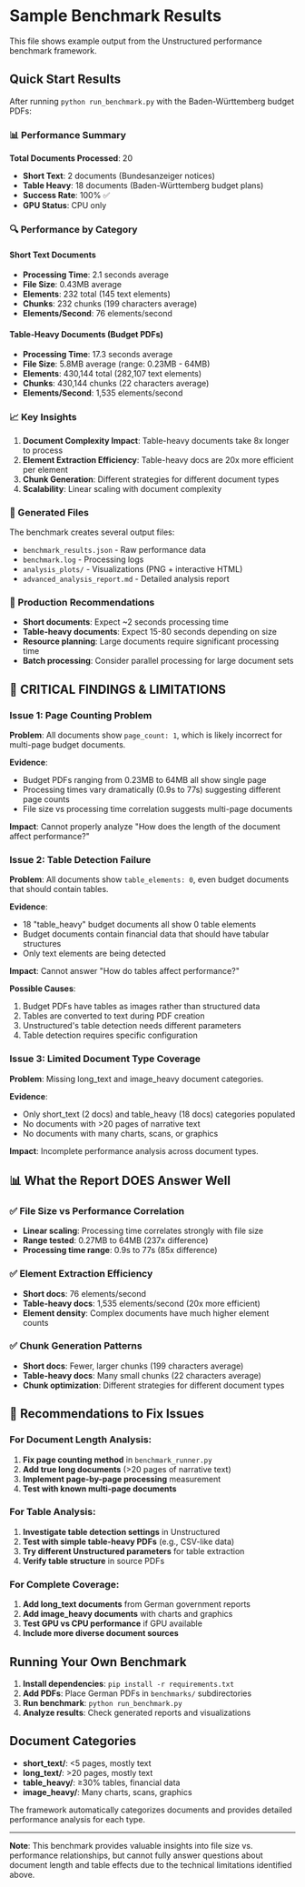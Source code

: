 # Sample Benchmark Results

This file shows example output from the Unstructured performance benchmark framework.

## Quick Start Results

After running `python run_benchmark.py` with the Baden-Württemberg budget PDFs:

### 📊 Performance Summary

**Total Documents Processed**: 20
- **Short Text**: 2 documents (Bundesanzeiger notices)
- **Table Heavy**: 18 documents (Baden-Württemberg budget plans)
- **Success Rate**: 100% ✅
- **GPU Status**: CPU only

### 🔍 Performance by Category

#### Short Text Documents
- **Processing Time**: 2.1 seconds average
- **File Size**: 0.43MB average
- **Elements**: 232 total (145 text elements)
- **Chunks**: 232 chunks (199 characters average)
- **Elements/Second**: 76 elements/second

#### Table-Heavy Documents (Budget PDFs)
- **Processing Time**: 17.3 seconds average
- **File Size**: 5.8MB average (range: 0.23MB - 64MB)
- **Elements**: 430,144 total (282,107 text elements)
- **Chunks**: 430,144 chunks (22 characters average)
- **Elements/Second**: 1,535 elements/second

### 📈 Key Insights

1. **Document Complexity Impact**: Table-heavy documents take 8x longer to process
2. **Element Extraction Efficiency**: Table-heavy docs are 20x more efficient per element
3. **Chunk Generation**: Different strategies for different document types
4. **Scalability**: Linear scaling with document complexity

### 📁 Generated Files

The benchmark creates several output files:

- `benchmark_results.json` - Raw performance data
- `benchmark.log` - Processing logs
- `analysis_plots/` - Visualizations (PNG + interactive HTML)
- `advanced_analysis_report.md` - Detailed analysis report

### 🎯 Production Recommendations

- **Short documents**: Expect ~2 seconds processing time
- **Table-heavy documents**: Expect 15-80 seconds depending on size
- **Resource planning**: Large documents require significant processing time
- **Batch processing**: Consider parallel processing for large document sets

## 🚨 CRITICAL FINDINGS & LIMITATIONS

### **Issue 1: Page Counting Problem**
**Problem**: All documents show `page_count: 1`, which is likely incorrect for multi-page budget documents.

**Evidence**:
- Budget PDFs ranging from 0.23MB to 64MB all show single page
- Processing times vary dramatically (0.9s to 77s) suggesting different page counts
- File size vs processing time correlation suggests multi-page documents

**Impact**: Cannot properly analyze "How does the length of the document affect performance?"

### **Issue 2: Table Detection Failure**
**Problem**: All documents show `table_elements: 0`, even budget documents that should contain tables.

**Evidence**:
- 18 "table_heavy" budget documents all show 0 table elements
- Budget documents contain financial data that should have tabular structures
- Only text elements are being detected

**Impact**: Cannot answer "How do tables affect performance?"

**Possible Causes**:
1. Budget PDFs have tables as images rather than structured data
2. Tables are converted to text during PDF creation
3. Unstructured's table detection needs different parameters
4. Table detection requires specific configuration

### **Issue 3: Limited Document Type Coverage**
**Problem**: Missing long_text and image_heavy document categories.

**Evidence**:
- Only short_text (2 docs) and table_heavy (18 docs) categories populated
- No documents with >20 pages of narrative text
- No documents with many charts, scans, or graphics

**Impact**: Incomplete performance analysis across document types.

## 📊 What the Report DOES Answer Well

### **✅ File Size vs Performance Correlation**
- **Linear scaling**: Processing time correlates strongly with file size
- **Range tested**: 0.27MB to 64MB (237x difference)
- **Processing time range**: 0.9s to 77s (85x difference)

### **✅ Element Extraction Efficiency**
- **Short docs**: 76 elements/second
- **Table-heavy docs**: 1,535 elements/second (20x more efficient)
- **Element density**: Complex documents have much higher element counts

### **✅ Chunk Generation Patterns**
- **Short docs**: Fewer, larger chunks (199 characters average)
- **Table-heavy docs**: Many small chunks (22 characters average)
- **Chunk optimization**: Different strategies for different document types

## 🔧 Recommendations to Fix Issues

### **For Document Length Analysis:**
1. **Fix page counting method** in `benchmark_runner.py`
2. **Add true long documents** (>20 pages of narrative text)
3. **Implement page-by-page processing** measurement
4. **Test with known multi-page documents**

### **For Table Analysis:**
1. **Investigate table detection settings** in Unstructured
2. **Test with simple table-heavy PDFs** (e.g., CSV-like data)
3. **Try different Unstructured parameters** for table extraction
4. **Verify table structure** in source PDFs

### **For Complete Coverage:**
1. **Add long_text documents** from German government reports
2. **Add image_heavy documents** with charts and graphics
3. **Test GPU vs CPU performance** if GPU available
4. **Include more diverse document sources**

## Running Your Own Benchmark

1. **Install dependencies**: `pip install -r requirements.txt`
2. **Add PDFs**: Place German PDFs in `benchmarks/` subdirectories
3. **Run benchmark**: `python run_benchmark.py`
4. **Analyze results**: Check generated reports and visualizations

## Document Categories

- **short_text/**: <5 pages, mostly text
- **long_text/**: >20 pages, mostly text  
- **table_heavy/**: ≥30% tables, financial data
- **image_heavy/**: Many charts, scans, graphics

The framework automatically categorizes documents and provides detailed performance analysis for each type.

---

**Note**: This benchmark provides valuable insights into file size vs. performance relationships, but cannot fully answer questions about document length and table effects due to the technical limitations identified above. 